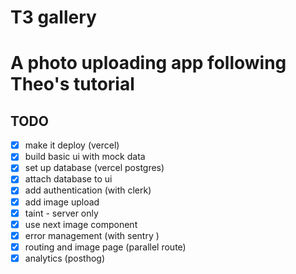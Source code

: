 # T3 gallery
# A photo uploading app following Theo's tutorial

## TODO

- [x] make it deploy (vercel)
- [x] build basic ui with mock data
- [x] set up database (vercel postgres)
- [x] attach database to ui
- [X] add authentication (with clerk)
- [X] add image upload
- [x] taint - server only 
- [x] use next image component
- [X] error management (with sentry )  
- [x] routing and image page (parallel route)
- [x] analytics (posthog)
